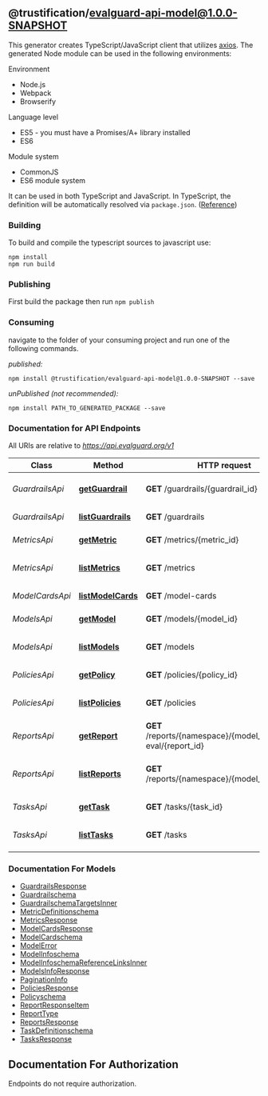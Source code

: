 ## @trustification/evalguard-api-model@1.0.0-SNAPSHOT

This generator creates TypeScript/JavaScript client that utilizes [axios](https://github.com/axios/axios). The generated Node module can be used in the following environments:

Environment
* Node.js
* Webpack
* Browserify

Language level
* ES5 - you must have a Promises/A+ library installed
* ES6

Module system
* CommonJS
* ES6 module system

It can be used in both TypeScript and JavaScript. In TypeScript, the definition will be automatically resolved via `package.json`. ([Reference](https://www.typescriptlang.org/docs/handbook/declaration-files/consumption.html))

### Building

To build and compile the typescript sources to javascript use:
```
npm install
npm run build
```

### Publishing

First build the package then run `npm publish`

### Consuming

navigate to the folder of your consuming project and run one of the following commands.

_published:_

```
npm install @trustification/evalguard-api-model@1.0.0-SNAPSHOT --save
```

_unPublished (not recommended):_

```
npm install PATH_TO_GENERATED_PACKAGE --save
```

### Documentation for API Endpoints

All URIs are relative to *https://api.evalguard.org/v1*

Class | Method | HTTP request | Description
------------ | ------------- | ------------- | -------------
*GuardrailsApi* | [**getGuardrail**](docs/GuardrailsApi.md#getguardrail) | **GET** /guardrails/{guardrail_id} | Get guardrail by ID
*GuardrailsApi* | [**listGuardrails**](docs/GuardrailsApi.md#listguardrails) | **GET** /guardrails | List guardrails
*MetricsApi* | [**getMetric**](docs/MetricsApi.md#getmetric) | **GET** /metrics/{metric_id} | Get metric by ID
*MetricsApi* | [**listMetrics**](docs/MetricsApi.md#listmetrics) | **GET** /metrics | List available metrics
*ModelCardsApi* | [**listModelCards**](docs/ModelCardsApi.md#listmodelcards) | **GET** /model-cards | List model cards
*ModelsApi* | [**getModel**](docs/ModelsApi.md#getmodel) | **GET** /models/{model_id} | Get model by ID
*ModelsApi* | [**listModels**](docs/ModelsApi.md#listmodels) | **GET** /models | List available models
*PoliciesApi* | [**getPolicy**](docs/PoliciesApi.md#getpolicy) | **GET** /policies/{policy_id} | Get policy by ID
*PoliciesApi* | [**listPolicies**](docs/PoliciesApi.md#listpolicies) | **GET** /policies | List available policies
*ReportsApi* | [**getReport**](docs/ReportsApi.md#getreport) | **GET** /reports/{namespace}/{model_name}/lm-eval/{report_id} | Get evaluation report by ID
*ReportsApi* | [**listReports**](docs/ReportsApi.md#listreports) | **GET** /reports/{namespace}/{model_name} | List evaluation reports for a model
*TasksApi* | [**getTask**](docs/TasksApi.md#gettask) | **GET** /tasks/{task_id} | Get task by ID
*TasksApi* | [**listTasks**](docs/TasksApi.md#listtasks) | **GET** /tasks | List available tasks


### Documentation For Models

 - [GuardrailsResponse](docs/GuardrailsResponse.md)
 - [Guardrailschema](docs/Guardrailschema.md)
 - [GuardrailschemaTargetsInner](docs/GuardrailschemaTargetsInner.md)
 - [MetricDefinitionschema](docs/MetricDefinitionschema.md)
 - [MetricsResponse](docs/MetricsResponse.md)
 - [ModelCardsResponse](docs/ModelCardsResponse.md)
 - [ModelCardschema](docs/ModelCardschema.md)
 - [ModelError](docs/ModelError.md)
 - [ModelInfoschema](docs/ModelInfoschema.md)
 - [ModelInfoschemaReferenceLinksInner](docs/ModelInfoschemaReferenceLinksInner.md)
 - [ModelsInfoResponse](docs/ModelsInfoResponse.md)
 - [PaginationInfo](docs/PaginationInfo.md)
 - [PoliciesResponse](docs/PoliciesResponse.md)
 - [Policyschema](docs/Policyschema.md)
 - [ReportResponseItem](docs/ReportResponseItem.md)
 - [ReportType](docs/ReportType.md)
 - [ReportsResponse](docs/ReportsResponse.md)
 - [TaskDefinitionschema](docs/TaskDefinitionschema.md)
 - [TasksResponse](docs/TasksResponse.md)


<a id="documentation-for-authorization"></a>
## Documentation For Authorization

Endpoints do not require authorization.

